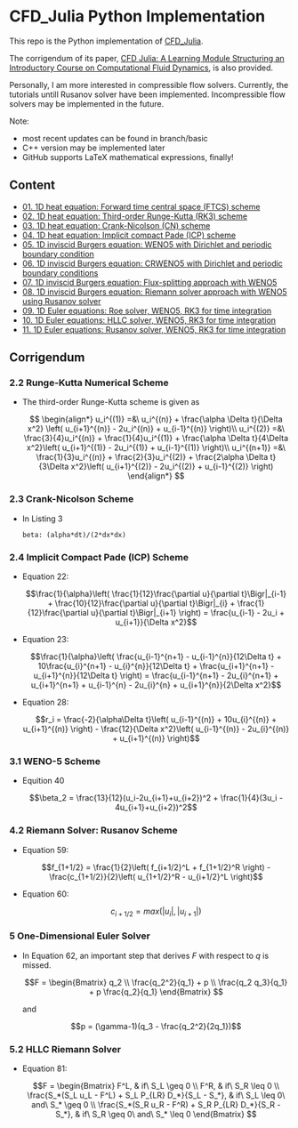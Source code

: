 # CFD_Julia Python Implementation

This repo is the Python implementation of [CFD_Julia](https://github.com/surajp92/CFD_Julia).

The corrigendum of its paper, [CFD Julia: A Learning Module Structuring an Introductory Course on Computational Fluid Dynamics](https://www.mdpi.com/2311-5521/4/3/159), is also provided.

Personally, I am more interested in compressible flow solvers. Currently, the tutorials untill Rusanov solver have been implemented. Incompressible flow solvers may be implemented in the future.

Note:
 - most recent updates can be found in branch/basic
 - C++ version may be implemented later
 - GitHub supports LaTeX mathematical expressions, finally!

## Content
- [01. 1D heat equation: Forward time central space (FTCS) scheme](./jupyter/01_Heat_Equation_FTCS/ftcs.ipynb)
- [02. 1D heat equation: Third-order Runge-Kutta (RK3) scheme](./jupyter/02_Heat_Equation_RK3/rk3.ipynb)
- [03. 1D heat equation: Crank-Nicolson (CN) scheme](./jupyter/03_Heat_Equation_CN/cn.ipynb)
- [04. 1D heat equation: Implicit compact Pade (ICP) scheme](./jupyter/04_Heat_Equation_ICP/icp.ipynb)
- [05. 1D inviscid Burgers equation: WENO5 with Dirichlet and periodic boundary condition](./jupyter/05_Inviscid_Burgers_WENO/weno5_dirichlet.ipynb)
- [06. 1D inviscid Burgers equation: CRWENO5 with Dirichlet and periodic boundary conditions](./jupyter/06_Inviscid_Burgers_CRWENO/crweno5_dirichlet.ipynb)
- [07. 1D inviscid Burgers equation: Flux-splitting approach with WENO5](./jupyter/07_Inviscid_Burgers_Flux_Splitting/flux_splitting_periodic.ipynb)
- [08. 1D inviscid Burgers equation: Riemann solver approach with WENO5 using Rusanov solver](./jupyter/08_Inviscid_Burgers_Rieman/rusanov_riemann_periodic.ipynb)
- [09. 1D Euler equations: Roe solver, WENO5, RK3 for time integration](./jupyter/09_Euler_1D_Roe/roe.ipynb)
- [10. 1D Euler equations: HLLC solver, WENO5, RK3 for time integration](./jupyter/10_Euler_1D_HLLC/hllc.ipynb)
- [11. 1D Euler equations: Rusanov solver, WENO5, RK3 for time integration](./jupyter/11_Euler_1D_Rusanov/rusanov.ipynb)

## Corrigendum 

### 2.2 Runge-Kutta Numerical Scheme

- The third-order Runge-Kutta scheme is given as 

    $$
    \begin{align*}
    u_i^{(1)} =&\ u_i^{(n)} + \frac{\alpha \Delta t}{\Delta x^2} \left( u_{i+1}^{(n)} - 2u_i^{(n)} + u_{i-1}^{(n)} \right)\\
    u_i^{(2)} =&\ \frac{3}{4}u_i^{(n)} + \frac{1}{4}u_i^{(1)} + \frac{\alpha \Delta t}{4\Delta x^2}\left( u_{i+1}^{(1)} - 2u_i^{(1)} + u_{i-1}^{(1)} \right)\\
    u_i^{(n+1)} =&\ \frac{1}{3}u_i^{(n)} + \frac{2}{3}u_i^{(2)} + \frac{2\alpha \Delta t}{3\Delta x^2}\left( u_{i+1}^{(2)} - 2u_i^{(2)} + u_{i-1}^{(2)} \right)
    \end{align*}
    $$

### 2.3 Crank-Nicolson Scheme
  
- In Listing 3

    ```
    beta: (alpha*dt)/(2*dx*dx)
    ```

### 2.4 Implicit Compact Pade (ICP) Scheme

- Equation 22:

    $$\frac{1}{\alpha}\left( \frac{1}{12}\frac{\partial u}{\partial t}\Bigr|_{i-1} + \frac{10}{12}\frac{\partial u}{\partial t}\Bigr|_{i} + \frac{1}{12}\frac{\partial u}{\partial t}\Bigr|_{i+1} \right) = \frac{u_{i-1} - 2u_i + u_{i+1}}{\Delta x^2}$$

- Equation 23:

    $$\frac{1}{\alpha}\left( \frac{u_{i-1}^{n+1} - u_{i-1}^{n}}{12\Delta t} + 10\frac{u_{i}^{n+1} - u_{i}^{n}}{12\Delta t} + \frac{u_{i+1}^{n+1} - u_{i+1}^{n}}{12\Delta t} \right) = \frac{u_{i-1}^{n+1} - 2u_{i}^{n+1} + u_{i+1}^{n+1} + u_{i-1}^{n} - 2u_{i}^{n} + u_{i+1}^{n}}{2\Delta x^2}$$

- Equation 28:

    $$r_i = \frac{-2}{\alpha\Delta t}\left( u_{i-1}^{(n)} + 10u_{i}^{(n)} + u_{i+1}^{(n)} \right) - \frac{12}{\Delta x^2}\left( u_{i-1}^{(n)} - 2u_{i}^{(n)} + u_{i+1}^{(n)} \right)$$

### 3.1 WENO-5 Scheme

- Equition 40
  
    $$\beta_2 = \frac{13}{12}(u_i-2u_{i+1}+u_{i+2})^2 + \frac{1}{4}(3u_i - 4u_{i+1}+u_{i+2})^2$$

### 4.2 Riemann Solver: Rusanov Scheme

- Equation 59:

    $$f_{1+1/2} = \frac{1}{2}\left( f_{i+1/2}^L + f_{1+1/2}^R \right) - \frac{c_{1+1/2}}{2}\left( u_{1+1/2}^R - u_{i+1/2}^L \right)$$

- Equation 60:

    $$c_{i+1/2} = max(|u_i|, |u_{i+1}|)$$

### 5 One-Dimensional Euler Solver

- In Equation 62, an important step that derives $F$ with respect to $q$ is missed.

    $$F = 
    \begin{Bmatrix}
    q_2 \\
    \frac{q_2^2}{q_1} + p \\
    \frac{q_2 q_3}{q_1} + p \frac{q_2}{q_1}
    \end{Bmatrix}
    $$

    and

    $$p = (\gamma-1)(q_3 - \frac{q_2^2}{2q_1})$$


### 5.2 HLLC Riemann Solver

- Equation 81:

    $$F = 
    \begin{Bmatrix}
    F^L,                                                   & if\ S_L \geq 0 \\
    F^R,                                                   & if\ S_R \leq 0 \\
    \frac{S_*(S_L u_L - F^L) + S_L P_{LR} D_*}{S_L - S_*}, & if\ S_L \leq 0\ and\ S_* \geq 0 \\
    \frac{S_*(S_R u_R - F^R) + S_R P_{LR} D_*}{S_R - S_*}, & if\ S_R \geq 0\ and\ S_* \leq 0  
    \end{Bmatrix}
    $$